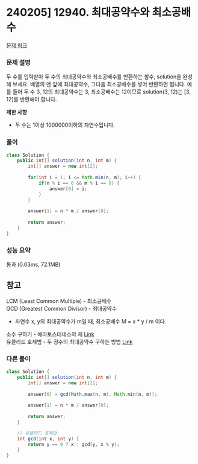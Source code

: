 # 240205] 12940. 최대공약수와 최소공배수

[문제 링크](https://school.programmers.co.kr/learn/courses/30/lessons/12940)

### 문제 설명
두 수를 입력받아 두 수의 최대공약수와 최소공배수를 반환하는 함수, solution을 완성해 보세요. 배열의 맨 앞에 최대공약수, 그다음 최소공배수를 넣어 반환하면 됩니다. 예를 들어 두 수 3, 12의 최대공약수는 3, 최소공배수는 12이므로 solution(3, 12)는 [3, 12]를 반환해야 합니다.

**제한 사항**  
* 두 수는 1이상 1000000이하의 자연수입니다.

### 풀이
```java
class Solution {
    public int[] solution(int n, int m) {
        int[] answer = new int[2];
        
        for(int i = 1; i <= Math.min(n, m); i++) {
            if(n % i == 0 && m % i == 0) {
                answer[0] = i;
            }
        }
        
        answer[1] = n * m / answer[0];
        
        return answer;
    }
}
```

### 성능 요약
통과 (0.03ms, 72.1MB)

## 참고
LCM (Least Common Multiple) - 최소공배수  
GCD (Greatest Common Divisor) - 최대공약수
* 자연수 x, y의 최대공약수가 m일 때, 최소공배수 M = x * y / m 이다.

소수 구하기 - 에라토스테네스의 체 [Link](https://loosie.tistory.com/267)  
유클리드 호제법 - 두 정수의 최대공약수 구하는 방법 [Link](https://ko.wikipedia.org/wiki/%EC%9C%A0%ED%81%B4%EB%A6%AC%EB%93%9C_%ED%98%B8%EC%A0%9C%EB%B2%95)  

###  다른 풀이
```java
class Solution {
    public int[] solution(int n, int m) {
        int[] answer = new int[2];
        
        answer[0] = gcd(Math.max(n, m), Math.min(n, m));
        
        answer[1] = n * m / answer[0];
        
        return answer;
    }

    // 유클리드 호제법
    int gcd(int x, int y) {
        return y == 0 ? x : gcd(y, x % y);
    }
}
```
